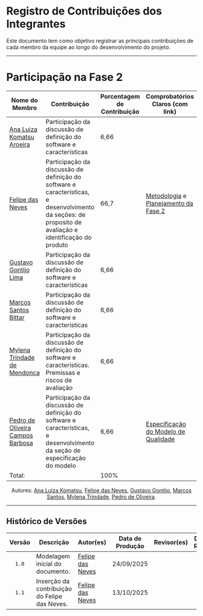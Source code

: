 # Registro de Contribuições dos Integrantes 

Este documento tem como objetivo registrar as principais contribuições de cada membro da equipe ao longo do desenvolvimento do projeto. 

--- 

# Participação na Fase 2

| Nome do Membro | Contribuição | Porcentagem de Contribuição | Comprobatórios Claros (com link) |
|----------------|--------------|----------------------------------------------|-----------------------------------|
| [Ana Luiza Komatsu Aroeira](https://github.com/luluaroeira) | Participação da discussão de definição do software e características | 6,66 | []() |
| [Felipe das Neves](https://github.com/FelipeFreire-gf) | Participação da discussão de definição do software e características, e desenvolvimento da seções: de proposito de avaliação e identificação do produto | 66,7 | [Metodologia](https://fcte-qualidade-de-software-1.github.io/2025-2_T02_CAROL-SHAW/#/fase2/metodologiaFase2) e [Planejamento da Fase 2](https://fcte-qualidade-de-software-1.github.io/2025-2_T02_CAROL-SHAW/#/fase2/planejamentoDaAvaliacao)  |
| [Gustavo Gontijo Lima](https://github.com/gabriel-lima258) | Participação da discussão de definição do software e características | 6,66 | []() |
| [Marcos Santos Bittar](https://github.com/leozinlima) | Participação da discussão de definição do software e características | 6,66 | []() |
| [Mylena Trindade de Mendonca](https://github.com/MateuSansete)| Participação da discussão de definição do software e características. Premissas e riscos de avaliação | 6,66 | []() |
| [Pedro de Oliveira Campos Barbosa](https://github.com/pfc15) | Participação da discussão de definição do software e características, e desenvolvimento da seção de especificação do modelo |  6,66 | [Especificação do Modelo de Qualidade](https://fcte-qualidade-de-software-1.github.io/2025-2_T02_CAROL-SHAW/#/fase1/propositoDeAvaliacao?id=especifica%c3%a7%c3%a3o-do-modelo-de-qualidade) |
| Total: | | 100% | []() |

<div align="center"> 
<p>Autores:
  <a href="https://github.com/luluaroeira">Ana Luiza Komatsu</a>,
  <a href="https://github.com/FelipeFreire-gf">Felipe das Neves</a>,
  <a href="https://github.com/gabriel-lima258">Gustavo Gontijo</a>,
  <a href="https://github.com/leozinlima">Marcos Santos</a>,
  <a href="https://github.com/MateuSansete">Mylena Trindade</a>,
  <a href="https://github.com/pfc15">Pedro de Oliveira</a>.
</p>
</div>

---

## Histórico de Versões

| Versão | Descrição | Autor(es) | Data de Produção | Revisor(es) | Data de Revisão | Incremento do Revisor |
| :----: | --------- | --------- | :--------------: | ----------- | :-------------: | :-------------------: |
| `1.0` | Modelagem inicial do documento. | [Felipe das Neves](https://github.com/FelipeFreire-gf) | 24/09/2025 | | | |
| `1.1` | Inserção da contribuição do Felipe das Neves. | [Felipe das Neves](https://github.com/FelipeFreire-gf) | 13/10/2025 | | | |
